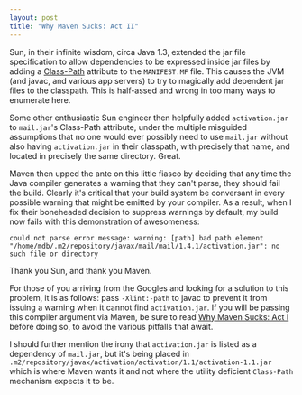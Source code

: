 ```yaml
---
layout: post
title: "Why Maven Sucks: Act II"
---
```


Sun, in their infinite wisdom, circa Java 1.3, extended the jar file
specification to allow dependencies to be expressed inside jar files by adding
a [Class-Path] attribute to the `MANIFEST.MF` file. This causes the JVM (and
javac, and various app servers) to try to magically add dependent jar files to
the classpath. This is half-assed and wrong in too many ways to enumerate here.

Some other enthusiastic Sun engineer then helpfully added `activation.jar` to
`mail.jar`'s Class-Path attribute, under the multiple misguided assumptions
that no one would ever possibly need to use `mail.jar` without also having
`activation.jar` in their classpath, with precisely that name, and located in
precisely the same directory. Great.

Maven then upped the ante on this little fiasco by deciding that any time the
Java compiler generates a warning that they can't parse, they should fail the
build. Clearly it's critical that your build system be conversant in every
possible warning that might be emitted by your compiler. As a result, when I
fix their boneheaded decision to suppress warnings by default, my build now
fails with this demonstration of awesomeness:

```
could not parse error message: warning: [path] bad path element
"/home/mdb/.m2/repository/javax/mail/mail/1.4.1/activation.jar": no such file or directory
```

Thank you Sun, and thank you Maven.

For those of you arriving from the Googles and looking for a solution to this
problem, it is as follows: pass `-Xlint:-path` to javac to prevent it from
issuing a warning when it cannot find `activation.jar`. If you will be passing
this compiler argument via Maven, be sure to read [Why Maven Sucks: Act I]
before doing so, to avoid the various pitfalls that await.

I should further mention the irony that `activation.jar` is listed as a
dependency of `mail.jar`, but it's being placed in
`.m2/repository/javax/activation/activation/1.1/activation-1.1.jar` which is
where Maven wants it and not where the utility deficient `Class-Path` mechanism
expects it to be.

[Class-Path]: http://download.oracle.com/javase/1.4.2/docs/guide/jar/jar.html#Main%20Attributes
[Why Maven Sucks: Act I]: /blog/2010/09/why-maven-sucks-act-i/
